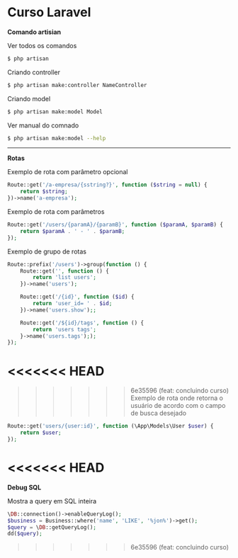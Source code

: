 # Curso Laravel 

**Comando artisian**

Ver todos os comandos 
```sh
$ php artisan
```

Criando controller
```sh
$ php artisan make:controller NameController
```

Criando model
```sh
$ php artisan make:model Model
```

Ver manual do comnado
```sh
$ php artisan make:model --help
```

---
**Rotas**

Exemplo de rota com parâmetro opcional
```php
Route::get('/a-empresa/{sstring?}', function ($string = null) {
    return $string; 
})->name('a-empresa');
```

Exemplo de rota com parâmetros
```php
Route::get('/users/{paramA}/{paramB}', function ($paramA, $paramB) {
    return $paramA . ' - ' . $paramB; 
});
```

Exemplo de grupo de rotas 
```php
Route::prefix('/users')->group(function () {
    Route::get('', function () {
        return 'list users';
    })->name('users');

    Route::get('/{id}', function ($id) {
        return 'user_id= ' . $id;
    })->name('users.show');;

    Route::get('/${id}/tags', function () {
        return 'users tags';
    }->name('users.tags'););
}); 
```
<<<<<<< HEAD
=======

>>>>>>> 6e35596 (feat: concluindo curso)
Exemplo de rota onde retorna o usuário de acordo com o campo de busca desejado
```php
Route::get('users/{user:id}', function (\App\Models\User $user) {
    return $user;
});
```

<<<<<<< HEAD
=======
**Debug SQL**

Mostra a query em SQL inteira
```php
\DB::connection()->enableQueryLog();
$business = Business::where('name', 'LIKE', '%jon%')->get();
$query = \DB::getQueryLog();
dd($query);
```
>>>>>>> 6e35596 (feat: concluindo curso)

